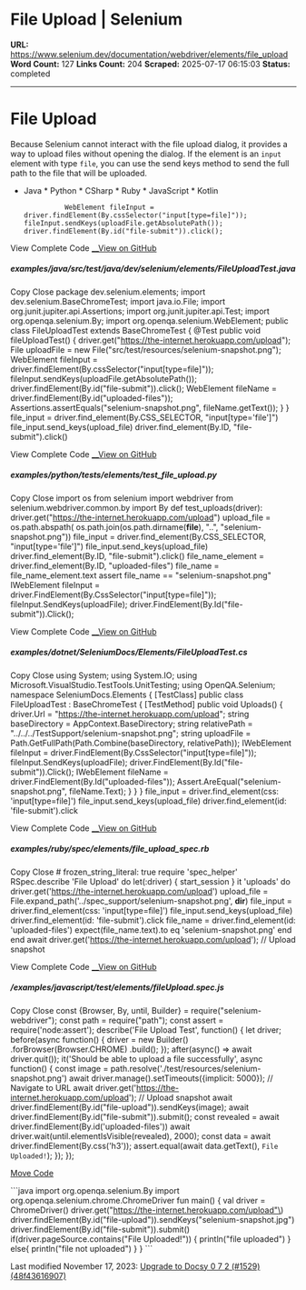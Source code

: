 # File Upload | Selenium

**URL:** https://www.selenium.dev/documentation/webdriver/elements/file_upload
**Word Count:** 127
**Links Count:** 204
**Scraped:** 2025-07-17 06:15:03
**Status:** completed

---

# File Upload

Because Selenium cannot interact with the file upload dialog, it provides a way to upload files without opening the dialog. If the element is an `input` element with type `file`, you can use the send keys method to send the full path to the file that will be uploaded.

  * Java   * Python   * CSharp   * Ruby   * JavaScript   * Kotlin

                  WebElement fileInput = driver.findElement(By.cssSelector("input[type=file]"));         fileInput.sendKeys(uploadFile.getAbsolutePath());         driver.findElement(By.id("file-submit")).click();

View Complete Code [__View on GitHub](https://github.com/SeleniumHQ/seleniumhq.github.io/blob/trunk/examples/java/src/test/java/dev/selenium/elements/FileUploadTest.java#L17-L19)

##### examples/java/src/test/java/dev/selenium/elements/FileUploadTest.java

Copy  Close               package dev.selenium.elements;          import dev.selenium.BaseChromeTest;     import java.io.File;     import org.junit.jupiter.api.Assertions;     import org.junit.jupiter.api.Test;     import org.openqa.selenium.By;     import org.openqa.selenium.WebElement;          public class FileUploadTest extends BaseChromeTest {            @Test       public void fileUploadTest() {         driver.get("https://the-internet.herokuapp.com/upload");         File uploadFile = new File("src/test/resources/selenium-snapshot.png");              WebElement fileInput = driver.findElement(By.cssSelector("input[type=file]"));         fileInput.sendKeys(uploadFile.getAbsolutePath());         driver.findElement(By.id("file-submit")).click();              WebElement fileName = driver.findElement(By.id("uploaded-files"));         Assertions.assertEquals("selenium-snapshot.png", fileName.getText());       }     }                        file_input = driver.find_element(By.CSS_SELECTOR, "input[type='file']")         file_input.send_keys(upload_file)         driver.find_element(By.ID, "file-submit").click()

View Complete Code [__View on GitHub](https://github.com/SeleniumHQ/seleniumhq.github.io/blob/trunk/examples/python/tests/elements/test_file_upload.py#L12-L14)

##### examples/python/tests/elements/test\_file\_upload.py

Copy  Close               import os          from selenium import webdriver     from selenium.webdriver.common.by import By               def test_uploads(driver):         driver.get("https://the-internet.herokuapp.com/upload")         upload_file = os.path.abspath(             os.path.join(os.path.dirname(__file__), "..", "selenium-snapshot.png"))              file_input = driver.find_element(By.CSS_SELECTOR, "input[type='file']")         file_input.send_keys(upload_file)         driver.find_element(By.ID, "file-submit").click()              file_name_element = driver.find_element(By.ID, "uploaded-files")         file_name = file_name_element.text              assert file_name == "selenium-snapshot.png"                                IWebElement fileInput = driver.FindElement(By.CssSelector("input[type=file]"));                 fileInput.SendKeys(uploadFile);                 driver.FindElement(By.Id("file-submit")).Click();

View Complete Code [__View on GitHub](https://github.com/SeleniumHQ/seleniumhq.github.io/blob/trunk/examples/dotnet/SeleniumDocs/Elements/FileUploadTest.cs#L21-L23)

##### examples/dotnet/SeleniumDocs/Elements/FileUploadTest.cs

Copy  Close               using System;     using System.IO;     using Microsoft.VisualStudio.TestTools.UnitTesting;     using OpenQA.Selenium;          namespace SeleniumDocs.Elements     {         [TestClass]         public class FileUploadTest : BaseChromeTest         {             [TestMethod]             public void Uploads()             {                 driver.Url = "https://the-internet.herokuapp.com/upload";                      string baseDirectory = AppContext.BaseDirectory;                 string relativePath = "../../../TestSupport/selenium-snapshot.png";                      string uploadFile = Path.GetFullPath(Path.Combine(baseDirectory, relativePath));                      IWebElement fileInput = driver.FindElement(By.CssSelector("input[type=file]"));                 fileInput.SendKeys(uploadFile);                 driver.FindElement(By.Id("file-submit")).Click();                      IWebElement fileName = driver.FindElement(By.Id("uploaded-files"));                 Assert.AreEqual("selenium-snapshot.png", fileName.Text);             }         }     }                   file_input = driver.find_element(css: 'input[type=file]')         file_input.send_keys(upload_file)         driver.find_element(id: 'file-submit').click

View Complete Code [__View on GitHub](https://github.com/SeleniumHQ/seleniumhq.github.io/blob/trunk/examples/ruby/spec/elements/file_upload_spec.rb#L12-L14)

##### examples/ruby/spec/elements/file\_upload\_spec.rb

Copy  Close               # frozen_string_literal: true          require 'spec_helper'          RSpec.describe 'File Upload' do       let(:driver) { start_session }            it 'uploads' do         driver.get('https://the-internet.herokuapp.com/upload')         upload_file = File.expand_path('../spec_support/selenium-snapshot.png', __dir__)              file_input = driver.find_element(css: 'input[type=file]')         file_input.send_keys(upload_file)         driver.find_element(id: 'file-submit').click              file_name = driver.find_element(id: 'uploaded-files')         expect(file_name.text).to eq 'selenium-snapshot.png'       end     end                        await driver.get('https://the-internet.herokuapp.com/upload');         // Upload snapshot     

View Complete Code [__View on GitHub](https://github.com/SeleniumHQ/seleniumhq.github.io/blob/trunk//examples/javascript/test/elements/fileUpload.spec.js#L24-L25)

##### /examples/javascript/test/elements/fileUpload.spec.js

Copy  Close               const {Browser, By, until, Builder} = require("selenium-webdriver");     const path = require("path");     const assert = require('node:assert');               describe('File Upload Test', function() {       let driver;            before(async function() {         driver = new Builder()           .forBrowser(Browser.CHROME)           .build();       });            after(async() => await driver.quit());            it('Should be able to upload a file successfully', async function() {         const image = path.resolve('./test/resources/selenium-snapshot.png')              await driver.manage().setTimeouts({implicit: 5000});              // Navigate to URL         await driver.get('https://the-internet.herokuapp.com/upload');         // Upload snapshot         await driver.findElement(By.id("file-upload")).sendKeys(image);         await driver.findElement(By.id("file-submit")).submit();              const revealed = await driver.findElement(By.id('uploaded-files'))         await driver.wait(until.elementIsVisible(revealed), 2000);         const data = await driver.findElement(By.css('h3'));              assert.equal(await data.getText(), `File Uploaded!`);       });     });

[Move Code](https://www.selenium.dev/documentation/about/contributing/#moving-examples)

\`\`\`java import org.openqa.selenium.By import org.openqa.selenium.chrome.ChromeDriver fun main\(\) \{ val driver = ChromeDriver\(\) driver.get\("https://the-internet.herokuapp.com/upload"\) driver.findElement\(By.id\("file-upload"\)\).sendKeys\("selenium-snapshot.jpg"\) driver.findElement\(By.id\("file-submit"\)\).submit\(\) if\(driver.pageSource.contains\("File Uploaded\!"\)\) \{ println\("file uploaded"\) \} else\{ println\("file not uploaded"\) \} \} \`\`\`

Last modified November 17, 2023: [Upgrade to Docsy 0 7 2 \(\#1529\) \(48f43616907\)](https://github.com/SeleniumHQ/seleniumhq.github.io/commit/48f43616907dc77f3f849bfbfb2f476c863e8991)